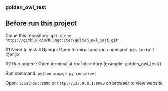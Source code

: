 ### golden_owl_test
## Before run this project 
Clone this repository: ```git clone https://github.com/huungociter/golden_owl_test.git```

#1 Need to install Django: 
Open terminal and run command: ```pip install django```

#2 Run project: 
Open terminal at root directory (example: golden_owl_test/)
 
Run command: ```python manage.py runserver```

Open: ```localhost:8000``` or ```http://127.0.0.1:8000``` on browser to view website
